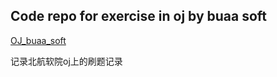 ## Code repo for exercise in oj by buaa soft

[OJ_buaa_soft](https://accoding.buaa.edu.cn)

记录北航软院oj上的刷题记录
